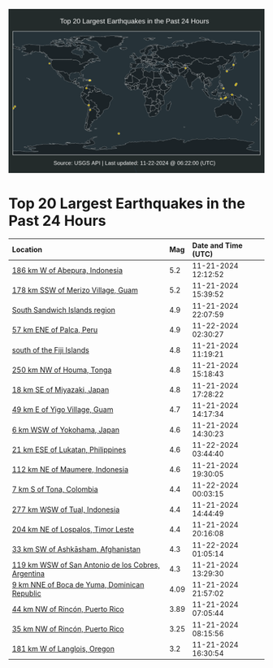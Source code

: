 ![Map](./map.png)

# Top 20 Largest Earthquakes in the Past 24 Hours

| Location | Mag | Date and Time (UTC) |
|:---|:---|:---|
| [186 km W of Abepura, Indonesia](https://earthquake.usgs.gov/earthquakes/eventpage/us6000p6r8) | 5.2 | 11-21-2024 12:12:52 |
| [178 km SSW of Merizo Village, Guam](https://earthquake.usgs.gov/earthquakes/eventpage/us6000p6s7) | 5.2 | 11-21-2024 15:39:52 |
| [South Sandwich Islands region](https://earthquake.usgs.gov/earthquakes/eventpage/us6000p6vm) | 4.9 | 11-21-2024 22:07:59 |
| [57 km ENE of Palca, Peru](https://earthquake.usgs.gov/earthquakes/eventpage/us6000p6x2) | 4.9 | 11-22-2024 02:30:27 |
| [south of the Fiji Islands](https://earthquake.usgs.gov/earthquakes/eventpage/us6000p6r5) | 4.8 | 11-21-2024 11:19:21 |
| [250 km NW of Houma, Tonga](https://earthquake.usgs.gov/earthquakes/eventpage/us6000p6s1) | 4.8 | 11-21-2024 15:18:43 |
| [18 km SE of Miyazaki, Japan](https://earthquake.usgs.gov/earthquakes/eventpage/us6000p6tl) | 4.8 | 11-21-2024 17:28:22 |
| [49 km E of Yigo Village, Guam](https://earthquake.usgs.gov/earthquakes/eventpage/us6000p6rp) | 4.7 | 11-21-2024 14:17:34 |
| [6 km WSW of Yokohama, Japan](https://earthquake.usgs.gov/earthquakes/eventpage/us6000p6ru) | 4.6 | 11-21-2024 14:30:23 |
| [21 km ESE of Lukatan, Philippines](https://earthquake.usgs.gov/earthquakes/eventpage/us6000p6xc) | 4.6 | 11-22-2024 03:44:40 |
| [112 km NE of Maumere, Indonesia](https://earthquake.usgs.gov/earthquakes/eventpage/us6000p6u5) | 4.6 | 11-21-2024 19:30:05 |
| [7 km S of Tona, Colombia](https://earthquake.usgs.gov/earthquakes/eventpage/us6000p6wi) | 4.4 | 11-22-2024 00:03:15 |
| [277 km WSW of Tual, Indonesia](https://earthquake.usgs.gov/earthquakes/eventpage/us6000p6ry) | 4.4 | 11-21-2024 14:44:49 |
| [204 km NE of Lospalos, Timor Leste](https://earthquake.usgs.gov/earthquakes/eventpage/us6000p6uq) | 4.4 | 11-21-2024 20:16:08 |
| [33 km SW of Ashkāsham, Afghanistan](https://earthquake.usgs.gov/earthquakes/eventpage/us6000p6wx) | 4.3 | 11-22-2024 01:05:14 |
| [119 km WSW of San Antonio de los Cobres, Argentina](https://earthquake.usgs.gov/earthquakes/eventpage/us6000p6re) | 4.3 | 11-21-2024 13:29:30 |
| [9 km NNE of Boca de Yuma, Dominican Republic](https://earthquake.usgs.gov/earthquakes/eventpage/pr2024326002) | 4.09 | 11-21-2024 21:57:02 |
| [44 km NW of Rincón, Puerto Rico](https://earthquake.usgs.gov/earthquakes/eventpage/pr2024326001) | 3.89 | 11-21-2024 07:05:44 |
| [35 km NW of Rincón, Puerto Rico](https://earthquake.usgs.gov/earthquakes/eventpage/pr71466293) | 3.25 | 11-21-2024 08:15:56 |
| [181 km W of Langlois, Oregon](https://earthquake.usgs.gov/earthquakes/eventpage/us6000p6si) | 3.2 | 11-21-2024 16:30:54 |

